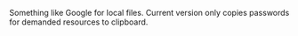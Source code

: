 Something like Google for local files.
Current version only copies passwords for demanded resources to clipboard.
